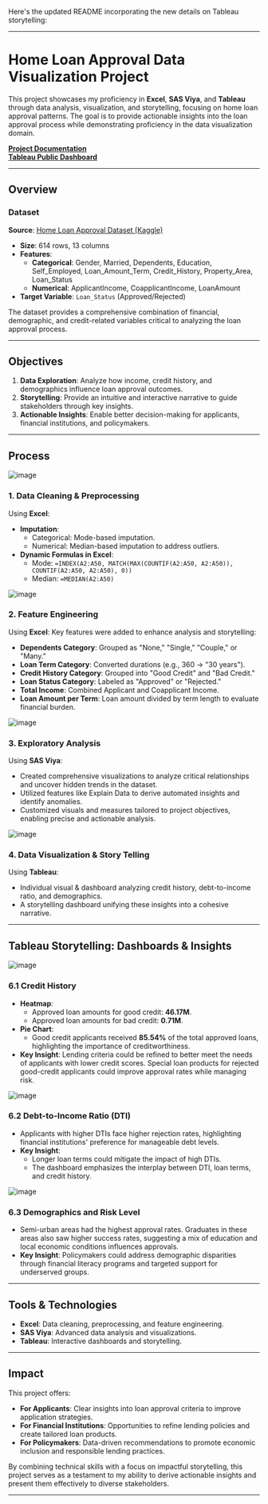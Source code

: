 Here's the updated README incorporating the new details on Tableau storytelling:

---

# Home Loan Approval Data Visualization Project 

This project showcases my proficiency in **Excel**, **SAS Viya**, and **Tableau** through data analysis, visualization, and storytelling, focusing on home loan approval patterns. The goal is to provide actionable insights into the loan approval process while demonstrating proficiency in the data visualization domain.

[**Project Documentation**](https://www.canva.com/design/DAGdpPSgMR4/HBjTMGZK8_qzRB-9XRT7kg/edit?utm_content=DAGdpPSgMR4&utm_campaign=designshare&utm_medium=link2&utm_source=sharebutton)  
[**Tableau Public Dashboard**](https://public.tableau.com/app/profile/aaron.chee6960/viz/LoanApprovalAnalysis_17361390901470/Story1?publish=yes)  

---

## Overview

### Dataset  
**Source**: [Home Loan Approval Dataset (Kaggle)](https://www.kaggle.com/datasets/rishikeshkonapure/home-loan-approval)
- **Size**: 614 rows, 13 columns  
- **Features**:  
  - **Categorical**: Gender, Married, Dependents, Education, Self_Employed, Loan_Amount_Term, Credit_History, Property_Area, Loan_Status  
  - **Numerical**: ApplicantIncome, CoapplicantIncome, LoanAmount  
- **Target Variable**: `Loan_Status` (Approved/Rejected)  

The dataset provides a comprehensive combination of financial, demographic, and credit-related variables critical to analyzing the loan approval process.

---

## Objectives

1. **Data Exploration**: Analyze how income, credit history, and demographics influence loan approval outcomes.  
2. **Storytelling**: Provide an intuitive and interactive narrative to guide stakeholders through key insights.  
3. **Actionable Insights**: Enable better decision-making for applicants, financial institutions, and policymakers.

---

## Process
![image](https://github.com/user-attachments/assets/6dfca087-0a53-4c4f-9884-de00b983b265)
### 1. Data Cleaning & Preprocessing  
Using **Excel**:
- **Imputation**:  
  - Categorical: Mode-based imputation.  
  - Numerical: Median-based imputation to address outliers.  
- **Dynamic Formulas in Excel**:  
  - Mode: `=INDEX(A2:A50, MATCH(MAX(COUNTIF(A2:A50, A2:A50)), COUNTIF(A2:A50, A2:A50), 0))`  
  - Median: `=MEDIAN(A2:A50)`  

![image](https://github.com/user-attachments/assets/574992a6-c0bd-4bcc-876a-30c95b7c5231)
### 2. Feature Engineering  
Using **Excel**:
Key features were added to enhance analysis and storytelling:  
- **Dependents Category**: Grouped as "None," "Single," "Couple," or "Many."  
- **Loan Term Category**: Converted durations (e.g., 360 → "30 years").  
- **Credit History Category**: Grouped into "Good Credit" and "Bad Credit."  
- **Loan Status Category**: Labeled as "Approved" or "Rejected."  
- **Total Income**: Combined Applicant and Coapplicant Income.  
- **Loan Amount per Term**: Loan amount divided by term length to evaluate financial burden.

![image](https://github.com/user-attachments/assets/ba825a1e-8fb0-45cb-b18e-be7dac849be4)
### 3. Exploratory Analysis
Using **SAS Viya**:  
- Created comprehensive visualizations to analyze critical relationships and uncover hidden trends in the dataset.
- Utilized features like Explain Data to derive automated insights and identify anomalies.
- Customized visuals and measures tailored to project objectives, enabling precise and actionable analysis.

![image](https://github.com/user-attachments/assets/66643770-eac8-4aee-ae25-fa71283e9754)
### 4. Data Visualization & Story Telling 
Using **Tableau**:  
- Individual visual & dashboard analyzing credit history, debt-to-income ratio, and demographics.  
- A storytelling dashboard unifying these insights into a cohesive narrative.  

---

## Tableau Storytelling: Dashboards & Insights

![image](https://github.com/user-attachments/assets/19a67e69-7f70-40f1-8f8a-08c30c80076f)
### 6.1 Credit History  
- **Heatmap**:  
  - Approved loan amounts for good credit: **46.17M**.  
  - Approved loan amounts for bad credit: **0.71M**.  
- **Pie Chart**:  
  - Good credit applicants received **85.54%** of the total approved loans, highlighting the importance of creditworthiness.  
- **Key Insight**: Lending criteria could be refined to better meet the needs of applicants with lower credit scores. Special loan products for rejected good-credit applicants could improve approval rates while managing risk.

![image](https://github.com/user-attachments/assets/01f4294a-8a51-43d8-8f50-a252f2767368)
### 6.2 Debt-to-Income Ratio (DTI)  
- Applicants with higher DTIs face higher rejection rates, highlighting financial institutions' preference for manageable debt levels.  
- **Key Insight**:  
  - Longer loan terms could mitigate the impact of high DTIs.  
  - The dashboard emphasizes the interplay between DTI, loan terms, and credit history.  

![image](https://github.com/user-attachments/assets/5e6b88d0-50f2-4a8b-872e-e1d3fc395f86)
### 6.3 Demographics and Risk Level  
- Semi-urban areas had the highest approval rates. Graduates in these areas also saw higher success rates, suggesting a mix of education and local economic conditions influences approvals.  
- **Key Insight**: Policymakers could address demographic disparities through financial literacy programs and targeted support for underserved groups.

---

## Tools & Technologies

- **Excel**: Data cleaning, preprocessing, and feature engineering.  
- **SAS Viya**: Advanced data analysis and visualizations.  
- **Tableau**: Interactive dashboards and storytelling.  

---

## Impact

This project offers:  
- **For Applicants**: Clear insights into loan approval criteria to improve application strategies.  
- **For Financial Institutions**: Opportunities to refine lending policies and create tailored loan products.  
- **For Policymakers**: Data-driven recommendations to promote economic inclusion and responsible lending practices.  

By combining technical skills with a focus on impactful storytelling, this project serves as a testament to my ability to derive actionable insights and present them effectively to diverse stakeholders.

---
